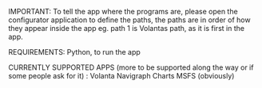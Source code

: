 IMPORTANT:
To tell the app where the programs are, please open the configurator application to define the paths, the paths are in order of how they appear inside the app eg. path 1 is Volantas path, as it is first in the app.

REQUIREMENTS:
Python, to run the app

CURRENTLY SUPPORTED APPS (more to be supported along the way or if some people ask for it) :
Volanta
Navigraph Charts
MSFS (obviously)

